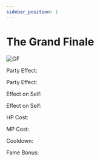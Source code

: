 ```yaml
---
sidebar_position: 1
---
```


# The Grand Finale

![GF](https://vwiki.valorserver.com/api/item/picture/the%20grand%20finale)

<i>  </i>

Party Effect:  

Party Effect:

Effect on Self:

Effect on Self: 

HP Cost:

MP Cost:

Cooldown:



Fame Bonus: 
